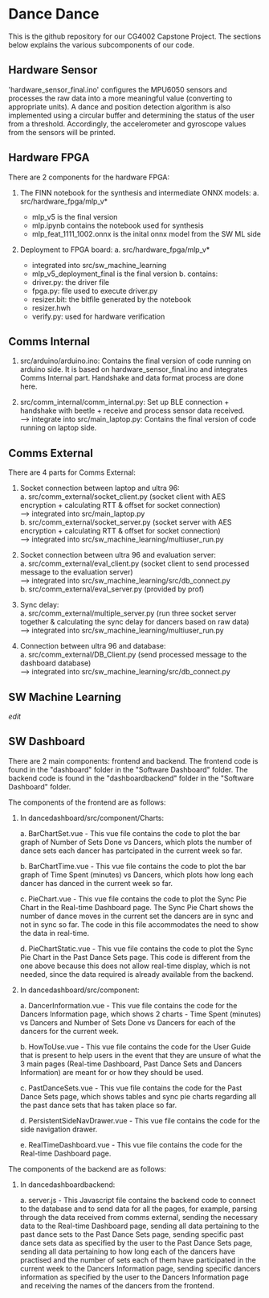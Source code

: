 # Dance Dance

This is the github repository for our CG4002 Capstone Project. The sections below explains the various subcomponents of our code.

## Hardware Sensor

'hardware_sensor_final.ino' configures the MPU6050 sensors and processes the raw data into a more meaningful value (converting to appropriate units). A dance and position detection algorithm is also implemented using a circular buffer and determining the status of the user from a threshold. Accordingly, the accelerometer and gyroscope values from the sensors will be printed.

## Hardware FPGA

There are 2 components for the hardware FPGA:

1. The FINN notebook for the synthesis and intermediate ONNX models:
   a. src/hardware_fpga/mlp_v*
      * mlp_v5 is the final version
      * mlp.ipynb contains the notebook used for synthesis
      * mlp_feat_1111_1002.onnx is the inital onnx model from the SW ML side

2. Deployment to FPGA board:
    a. src/hardware_fpga/mlp_v*
      * integrated into src/sw_machine_learning
      * mlp_v5_deployment_final is the final version
    b. contains:
      * driver.py: the driver file
      * fpga.py: file used to execute driver.py
      * resizer.bit: the bitfile generated by the notebook
      * resizer.hwh 
      * verify.py: used for hardware verification
      
## Comms Internal

1. src/arduino/arduino.ino: Contains the final version of code running on arduino side. 
                            It is based on hardware_sensor_final.ino and integrates Comms Internal part. Handshake and data format process are done here.

2. src/comm_internal/comm_internal.py: Set up BLE connection + handshake with beetle + receive and process sensor data received.  
   --> integrate into src/main_laptop.py: Contains the final version of code running on laptop side.

## Comms External

There are 4 parts for Comms External:  

1. Socket connection between laptop and ultra 96:  
    a. src/comm_external/socket_client.py (socket client with AES encryption + calculating RTT & offset for socket connection)  
    --> integrated into src/main_laptop.py  
    b. src/comm_external/socket_server.py (socket server with AES encryption + calculating RTT & offset for socket connection)  
    --> integrated into src/sw_machine_learning/multiuser_run.py

2. Socket connection between ultra 96 and evaluation server:  
    a. src/comm_external/eval_client.py (socket client to send processed message to the evaluation server)  
    --> integrated into src/sw_machine_learning/src/db_connect.py  
    b. src/comm_external/eval_server.py (provided by prof)  

3. Sync delay:  
    a. src/comm_external/multiple_server.py (run three socket server together & calculating the sync delay for dancers based on raw data)  
    --> integrated into src/sw_machine_learning/multiuser_run.py  

4. Connection between ultra 96 and database:  
    a. src/comm_external/DB_Client.py (send processed message to the dashboard database)  
    --> integrated into src/sw_machine_learning/src/db_connect.py  

## SW Machine Learning

*edit*

## SW Dashboard

There are 2 main components: frontend and backend. The frontend code is found in the "dashboard" folder in the "Software Dashboard" folder. The backend code is found in the "dashboardbackend" folder in the "Software Dashboard" folder.

The components of the frontend are as follows:

1. In dancedashboard/src/component/Charts:

   a. BarChartSet.vue - This vue file contains the code to plot the bar graph of Number of Sets Done vs Dancers, which plots the number of dance sets each dancer has partcipated in the current week so far.
   
   b. BarChartTime.vue - This vue file contains the code to plot the bar graph of Time Spent (minutes) vs Dancers, which plots how long each dancer has danced in the current week so far.
   
   c. PieChart.vue - This vue file contains the code to plot the Sync Pie Chart in the Real-time Dashboard page. The Sync Pie Chart shows the number of dance moves in the current set the dancers are in sync and not in sync so far. The code in this file accommodates the need to show the data in real-time.
   
   d. PieChartStatic.vue - This vue file contains the code to plot the Sync Pie Chart in the Past Dance Sets page. This code is different from the one above because this does not allow real-time display, which is not needed, since the data required is already available from the backend.
   
2. In dancedashboard/src/component:

   a. DancerInformation.vue - This vue file contains the code for the Dancers Information page, which shows 2 charts - Time Spent (minutes) vs Dancers and Number of Sets Done vs Dancers for each of the dancers for the current week.
   
   b. HowToUse.vue - This vue file contains the code for the User Guide that is present to help users in the event that they are unsure of what the 3 main pages (Real-time Dashboard, Past Dance Sets and Dancers Information) are meant for or how they should be used.
   
   c. PastDanceSets.vue - This vue file contains the code for the Past Dance Sets page, which shows tables and sync pie charts regarding all the past dance sets that has taken place so far.
   
   d. PersistentSideNavDrawer.vue - This vue file contains the code for the side navigation drawer.
   
   e. RealTimeDashboard.vue - This vue file contains the code for the Real-time Dashboard page.
   
The components of the backend are as follows:

1. In dancedashboardbackend:

   a. server.js - This Javascript file contains the backend code to connect to the database and to send data for all the pages, for example, parsing through the data received from comms external, sending the necessary data to the Real-time Dashboard page, sending all data pertaining to the past dance sets to the Past Dance Sets page, sending specific past dance sets data as specified by the user to the Past Dance Sets page, sending all data pertaining to how long each of the dancers have practised and the number of sets each of them have participated in the current week to the Dancers Information page, sending specific dancers information as specified by the user to the Dancers Information page and receiving the names of the dancers from the frontend.
   
